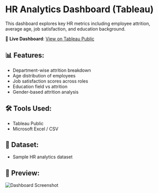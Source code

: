 # HR Analytics Dashboard (Tableau)

This dashboard explores key HR metrics including employee attrition, average age, job satisfaction, and education background.

🔗 **Live Dashboard**: [View on Tableau Public](https://public.tableau.com/authoring/HrDataAnalytic/HR-Analytic#1)

## 📊 Features:
- Department-wise attrition breakdown
- Age distribution of employees
- Job satisfaction scores across roles
- Education field vs attrition
- Gender-based attrition analysis

## 🛠️ Tools Used:
- Tableau Public
- Microsoft Excel / CSV

## 📁 Dataset:
- Sample HR analytics dataset 

## 📸 Preview:
![Dashboard Screenshot](images/HR-Analytic.png)
